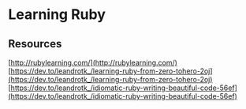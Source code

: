 # Learning Ruby

## Resources
[http://rubylearning.com/](http://rubylearning.com/)
[https://dev.to/leandrotk_/learning-ruby-from-zero-tohero-2oj](https://dev.to/leandrotk_/learning-ruby-from-zero-tohero-2oj)
[https://dev.to/leandrotk_/idiomatic-ruby-writing-beautiful-code-56ef](https://dev.to/leandrotk_/idiomatic-ruby-writing-beautiful-code-56ef)
